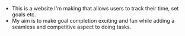 - This is a website I'm making that allows users to track their time, set goals etc.
- My aim is to make goal completion exciting and fun while adding a seamless and competitive aspect to doing tasks.
